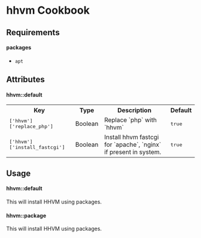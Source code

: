 hhvm Cookbook
=============

Requirements
------------

#### packages
- `apt`

Attributes
----------

#### hhvm::default
<table>
  <tr>
    <th>Key</th>
    <th>Type</th>
    <th>Description</th>
    <th>Default</th>
  </tr>
  <tr>
    <td><tt>['hhvm']['replace_php']</tt></td>
    <td>Boolean</td>
    <td>Replace `php` with `hhvm`</td>
    <td><tt>true</tt></td>
  </tr>
  <tr>
    <td><tt>['hhvm']['install_fastcgi']</tt></td>
    <td>Boolean</td>
    <td>Install hhvm fastcgi for `apache`, `nginx` if present in system.</td>
    <td><tt>true</tt></td>
  </tr>
</table>

Usage
-----
#### hhvm::default

This will install HHVM using packages.

#### hhvm::package

This will install HHVM using packages.
